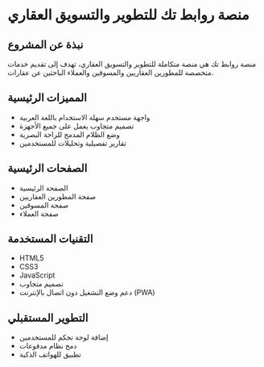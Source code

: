 # منصة روابط تك للتطوير والتسويق العقاري

## نبذة عن المشروع
منصة روابط تك هي منصة متكاملة للتطوير والتسويق العقاري، تهدف إلى تقديم خدمات متخصصة للمطورين العقاريين والمسوقين والعملاء الباحثين عن عقارات.

## المميزات الرئيسية
- واجهة مستخدم سهلة الاستخدام باللغة العربية
- تصميم متجاوب يعمل على جميع الأجهزة
- وضع الظلام المدمج للراحة البصرية
- تقارير تفصيلية وتحليلات للمستخدمين

## الصفحات الرئيسية
- الصفحة الرئيسية
- صفحة المطورين العقاريين
- صفحة المسوقين
- صفحة العملاء

## التقنيات المستخدمة
- HTML5
- CSS3
- JavaScript
- تصميم متجاوب
- دعم وضع التشغيل دون اتصال بالإنترنت (PWA)

## التطوير المستقبلي
- إضافة لوحة تحكم للمستخدمين
- دمج نظام مدفوعات
- تطبيق للهواتف الذكية
